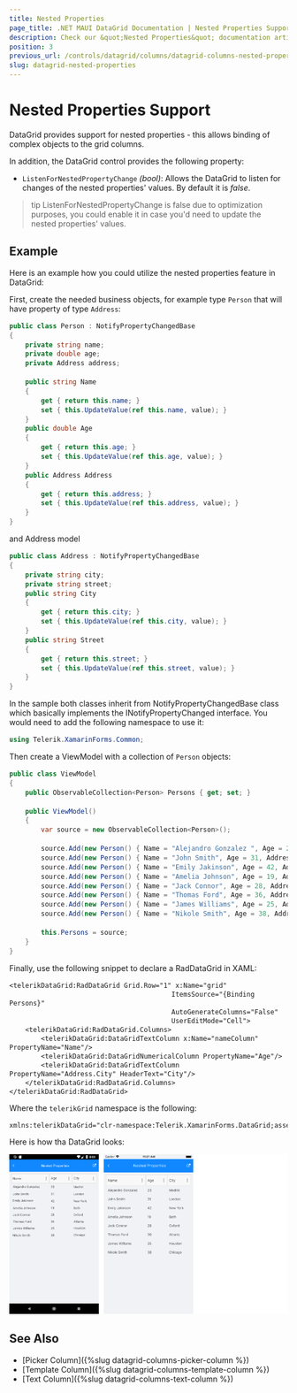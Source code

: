 ```yaml
---
title: Nested Properties
page_title: .NET MAUI DataGrid Documentation | Nested Properties Support
description: Check our &quot;Nested Properties&quot; documentation article for Telerik DataGrid for .NET MAUI.
position: 3
previous_url: /controls/datagrid/columns/datagrid-columns-nested-properties
slug: datagrid-nested-properties
---
```


# Nested Properties Support

DataGrid provides support for nested properties - this allows binding of complex objects to the grid columns.

In addition, the DataGrid control provides the following property:  
* `ListenForNestedPropertyChange` *(bool)*: Allows the DataGrid to listen for changes of the nested properties' values. By default it is *false*.

>tip ListenForNestedPropertyChange is false due to optimization purposes, you could enable it in case you'd need to update the nested properties' values.

## Example

Here is an example how you could utilize the nested properties feature in DataGrid:

First, create the needed business objects, for example type `Person` that will have property of type `Address`:

```C#
public class Person : NotifyPropertyChangedBase
{
    private string name;
    private double age;
    private Address address;

    public string Name
    {
        get { return this.name; }
        set { this.UpdateValue(ref this.name, value); }
    }
    public double Age
    {
        get { return this.age; }
        set { this.UpdateValue(ref this.age, value); }
    }
    public Address Address
    {
        get { return this.address; }
        set { this.UpdateValue(ref this.address, value); }
    }
}
```

and Address model

```C#
public class Address : NotifyPropertyChangedBase
{
    private string city;
    private string street;
    public string City
    {
        get { return this.city; }
        set { this.UpdateValue(ref this.city, value); }
    }
    public string Street
    {
        get { return this.street; }
        set { this.UpdateValue(ref this.street, value); }
    }
}
```

In the sample both classes inherit from NotifyPropertyChangedBase class which basically implements the INotifyPropertyChanged interface. You would need to add the following namespace to use it:

```C#
using Telerik.XamarinForms.Common;
```

Then create a ViewModel with a collection of `Person` objects:

```C#
public class ViewModel
{
    public ObservableCollection<Person> Persons { get; set; }

    public ViewModel()
    {
        var source = new ObservableCollection<Person>();

        source.Add(new Person() { Name = "Alejandro Gonzalez ", Age = 23, Address = new Address() { City = "Madrid" } });
        source.Add(new Person() { Name = "John Smith", Age = 31, Address = new Address() { City = "London" } });
        source.Add(new Person() { Name = "Emily Jakinson", Age = 42, Address = new Address() { City = "New York" } });
        source.Add(new Person() { Name = "Amelia Johnson", Age = 19, Address = new Address() { City = "Bath" } });
        source.Add(new Person() { Name = "Jack Connor", Age = 28, Address = new Address() { City = "Oxford" } });
        source.Add(new Person() { Name = "Thomas Ford", Age = 36, Address = new Address() { City = "Atlanta" } });
        source.Add(new Person() { Name = "James Williams", Age = 25, Address = new Address() { City = "Houston" } });
        source.Add(new Person() { Name = "Nikole Smith", Age = 38, Address = new Address() { City = "Chicago" } });

        this.Persons = source;
    }
}
```

Finally, use the following snippet to declare a RadDataGrid in XAML:

```XAML
<telerikDataGrid:RadDataGrid Grid.Row="1" x:Name="grid"
                                         ItemsSource="{Binding Persons}"
                                         AutoGenerateColumns="False"
                                         UserEditMode="Cell">
    <telerikDataGrid:RadDataGrid.Columns>
        <telerikDataGrid:DataGridTextColumn x:Name="nameColumn" PropertyName="Name"/>
        <telerikDataGrid:DataGridNumericalColumn PropertyName="Age"/>
        <telerikDataGrid:DataGridTextColumn PropertyName="Address.City" HeaderText="City"/>
    </telerikDataGrid:RadDataGrid.Columns>
</telerikDataGrid:RadDataGrid>
```

Where the `telerikGrid` namespace is the following:

```xml
xmlns:telerikDataGrid="clr-namespace:Telerik.XamarinForms.DataGrid;assembly=Telerik.Maui.Controls.Compatibility"
```

Here is how tha DataGrid looks:

![DataGrid Nested Properties](../images/datagrid-nested-properties.png)

## See Also

- [Picker Column]({%slug datagrid-columns-picker-column %})
- [Template Column]({%slug datagrid-columns-template-column %})
- [Text Column]({%slug datagrid-columns-text-column %})
